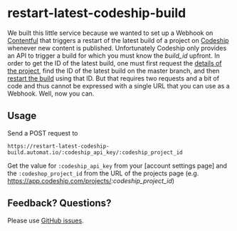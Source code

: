 # restart-latest-codeship-build

We built this little service because we wanted to set up a Webhook on [Contentful] that triggers a restart of the latest build of a project on [Codeship] whenever new content is published. Unfortunately Codeship only provides an API to trigger a  build for which you must know the *build_id* upfront. In order to get the ID of the latest build, one must first request the [details of the project], find the ID of the latest build on the master branch, and then [restart the build] using that ID. But that requires two requests and a bit of code and thus cannot be expressed with a single URL that you can use as a Webhook. Well, now you can.


## Usage

Send a POST request to

```
https://restart-latest-codeship-build.automat.io/:codeship_api_key/:codeship_project_id
```

Get the value for `:codeship_api_key` from your [account settings page] and the `:codeshop_project_id` from the URL of the projects page (e.g. https://app.codeship.com/projects/<em>:codeship_project_id</em>)


## Feedback? Questions?

Please use [GitHub issues].

[Contentful]: https://www.contentful.com/
[Codeship]: https://www.codeship.com/
[details of the project]: https://documentation.codeship.com/integrations/api/#get-a-single-project
[restart the build]: https://documentation.codeship.com/integrations/api/#restart-a-single-build
[account settings]: https://app.codeship.com/user/edit
[GitHub issues]: https://github.com/acolorbright/restart-latest-codeship-build/issues
